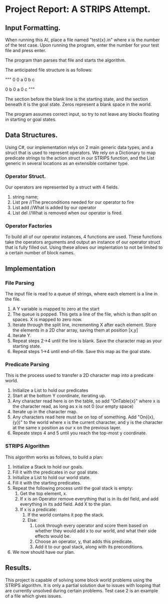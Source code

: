 ﻿# Project Report: A STRIPS Attempt.
## Input Formatting.

When running this AI, place a file named "test{x}.in" where x is the number of the test case. Upon running the program, enter the number for your test file and press enter.

The program than parses that file and starts the algorithm.

The anticipated file structure is as follows:

"""
0 0
a 0
b c

0 b
0 a
0 c
"""

The section before the blank line is the starting state, and the section beneath it is the goal state. Zeros represent a blank space in the world.

The program assumes correct input, so try to not leave any blocks floating in starting or goal states.
## Data Structures.
Using C#, our implementation relys on 2 main generic data types, and a struct that is used to represent operators.
We rely on a Dictionary to map predicate strings to the action struct in our STRIPS function, and the List<t> generic in several locations as an extensible container type.

### Operator Struct.
Our operators are represented by a struct with 4 fields.
1. string name;
2. List<string> pre //The preconditions needed for our operator to fire
3. List<string> add //What is added by our operator
4. List<string> del //What is removed when our operator is fired.
 
### Operator Factories
To build all of our operator instances, 4 functions are used. These functions take the operators arguments and output an instance of our operator struct that is fully filled out. Using these allows our implentation to not be limited to a certain number of block names.

## Implementation
### File Parsing
The input file is read to a queue of strings, where each element is a line in the file.
1. A Y variable is mapped to zero at the start
1. The queue is popped. This gets a line of the file, which is than split on spaces. X is mapped to zero now.
1. Iterate through the split line, incrementing X after each element. Store the elements in a 2D char array, saving them at position [x,y]
1. Iterate Y.
1. Repeat steps 2->4 until the line is blank. Save the character map as your starting state.
1. Repeat steps 1->4 until end-of-file. Save this map as the goal state.

### Predicate Parsing
This is the process used to transfer a 2D character map into a predicate world.
1. Initialize a List<String> to hold our predicates
1. Start at the bottom Y coordinate, iterating up.
1. Any character read here is on the table, so add "OnTable{x}" where x is the character read, as long as x is not 0 (our empty space)
1. Iterate up in the character map.
2. Any characters read here must be on top of something. Add "On({x},{y})" to the world where x is the current character, and y is the character at the same x position as our x on the previous layer.
3. Repeate steps 4 and 5 until you reach the top-most y coordinate.
 
### STRIPS Algorithm
This algorithm works as follows, to build a plan:

1. Initialize a Stack<string> to hold our goals.
2. Fill it with the predicates in our goal state.
3. Initialize a List<string> to hold our world state.
4. Fill it with the starting predicates.
5. Repeat the following process until the goal stack is empty:
   1. Get the top element, x.
   1. If x is an Operator remove everything that is in its del field, and add everything in its add field. Add X to the plan.
   2. If x is a predicate:
       1. If the world contains it pop the stack.
       2. Else:
           1. Look through every operator and score them based on whether they would add x to our world, and what their side effects would be.
           2. Choose an operator, y, that adds this predicate.
           3. Add it to our goal stack, along with its preconditions.
4. We now should have our plan.
## Results.

This project is capable of solving some block world problems using the STRIPS algorithm. It is only a partial solution due to issues with looping that are currently unsolved during certain problems. Test case 2 is an example of a file which gives issues. 